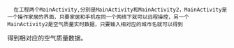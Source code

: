       在工程两个MainActivity,分别是MainActivity和MainActivity2，MainActivity是一个操作家居的界面，只要家居和手机在同一个网络下就可以远程操控，另一个MainActivity2是空气质量实时数据，只要输入相对应的城市名就可以得到
得到相对应的空气质量数据。
